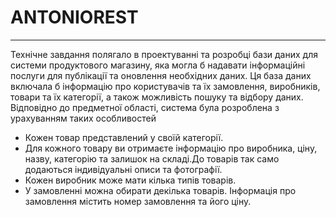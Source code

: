 # ANTONIOREST
___
Технічне завдання полягало в проектуванні та розробці бази даних для системи продуктового магазину, яка могла б надавати інформаційні послуги для публікації та оновлення необхідних даних. Ця база даних включала б інформацію про користувачів та їх замовлення, виробників, товари та їх категорії, а також можливість пошуку та відбору даних. Відповідно до предметної області, система була розроблена з урахуванням таких особливостей
+	Кожен товар представлений у своїй категорії.
+	Для кожного товару ви отримаєте інформацію про виробника, ціну, назву, категорію та залишок на складі.До товарів так само додаються індивідуальні описи та фотографії. 
+	Кожен виробник може мати кілька типів товарів.
+	У замовленні можна обирати декілька товарів. Інформація про замовлення містить номер замовлення та його ціну.
